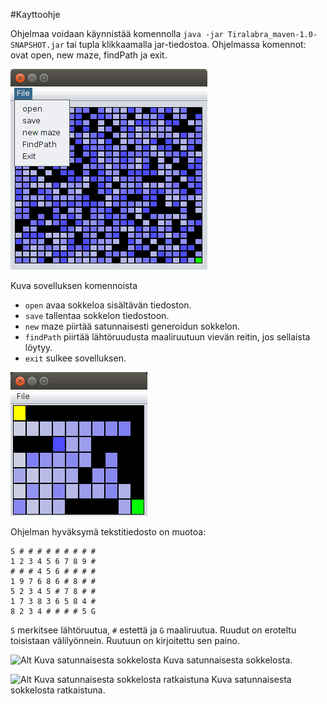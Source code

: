 #Kayttoohje

Ohjelmaa voidaan käynnistää komennolla ```java -jar Tiralabra_maven-1.0-SNAPSHOT.jar``` tai tupla klikkaamalla jar-tiedostoa. Ohjelmassa komennot: ovat open, new maze, findPath ja exit.

![Alt Kuva sovelluksen komennoista](gui1.png)

Kuva sovelluksen komennoista

 - ```open``` avaa sokkeloa sisältävän tiedoston.
 - ```save``` tallentaa sokkelon tiedostoon.
 - ```new``` maze piirtää satunnaisesti generoidun sokkelon.
 - ```findPath``` piirtää lähtöruudusta maaliruutuun vievän reitin, jos sellaista löytyy.
 - ```exit``` sulkee sovelluksen.

![Alt Kuva tiedoston sokkelosta](gui6.png)

Ohjelman hyväksymä tekstitiedosto on muotoa:

```
S # # # # # # # # #
1 2 3 4 5 6 7 8 9 #
# # # 4 5 6 # # # #
1 9 7 6 8 6 # 8 # #
5 2 3 4 5 # 7 8 # #
1 7 3 8 3 6 5 8 4 #
8 2 3 4 # # # # 5 G

```

```S``` merkitsee lähtöruutua, ```#``` estettä ja ```G``` maaliruutua.
Ruudut on eroteltu toisistaan välilyönnein. Ruutuun on kirjoitettu sen paino.

![Alt Kuva satunnaisesta sokkelosta](gui2.png)
Kuva satunnaisesta sokkelosta.


![Alt Kuva satunnaisesta sokkelosta ratkaistuna](gui4.png)
Kuva satunnaisesta sokkelosta ratkaistuna.


